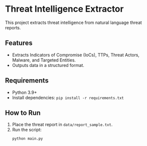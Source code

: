 # Threat Intelligence Extractor

This project extracts threat intelligence from natural language threat reports.

## Features
- Extracts Indicators of Compromise (IoCs), TTPs, Threat Actors, Malware, and Targeted Entities.
- Outputs data in a structured format.

## Requirements
- Python 3.9+
- Install dependencies: `pip install -r requirements.txt`

## How to Run
1. Place the threat report in `data/report_sample.txt`.
2. Run the script:
   ```bash
   python main.py
